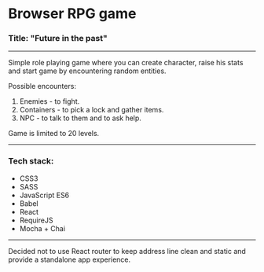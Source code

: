 # Browser RPG game
### Title: "Future in the past"

---

Simple role playing game where you can create character, raise his stats and start game by encountering random entities.

Possible encounters:
1. Enemies - to fight.
2. Containers - to pick a lock and gather items.
3. NPC - to talk to them and to ask help.

Game is limited to 20 levels.

---

### Tech stack:

* CSS3
* SASS
* JavaScript ES6
* Babel
* React
* RequireJS
* Mocha + Chai

---

Decided not to use React router to keep address line clean and static and provide a standalone app experience.
